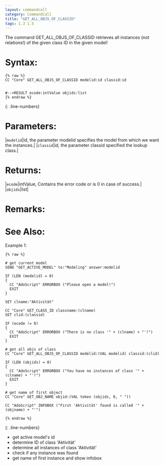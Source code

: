 ```yaml
---
layout: commandcall
category: CommandCall
title: "GET_ALL_OBJS_OF_CLASSID"
tags: 1.3 1.5
---
```


The command GET_ALL_OBJS_OF_CLASSID retrieves all instances (not relations!) of the given class ID in the given model!

# Syntax:  

```adoscript
{% raw %}
CC "Core" GET_ALL_OBJS_OF_CLASSID modelid:id classid:id


#-->RESULT ecode:intValue objids:list
{% endraw %}
```
{: .line-numbers}

# Parameters:  

|`modelid`|id, the parameter modelid specifies the model from which we want the instances.|
|`classid`|id, the parameter classid specified the lookup class.|

# Returns:  

|`ecode`|intValue, Contains the error code or is 0 in case of success.|
|`objids`|list|

# Remarks:



# See Also:  



Example 1:

```adoscript
{% raw %}

# get current model
SEND "GET_ACTIVE_MODEL" to:"Modeling" answer:modelid

IF (LEN (modelid) = 0)
{
  CC "AdoScript" ERRORBOX ("Please open a model!")
  EXIT
}

SET clname:"Aktivität"

CC "Core" GET_CLASS_ID classname:(clname)
SET clid:(classid)

IF (ecode != 0)
{
  CC "AdoScript" ERRORBOX ("There is no class '" + (clname) + "'!")
  EXIT
}

# get all objs of class
CC "Core" GET_ALL_OBJS_OF_CLASSID modelid:(VAL modelid) classid:(clid)

IF (LEN (objids) = 0)
{
  CC "AdoScript" ERRORBOX ("You have no instances of class '" + (clname) + "'!")
  EXIT
}

# get name of first object
CC "Core" GET_OBJ_NAME objid:(VAL token (objids, 0, " "))

CC "AdoScript" INFOBOX ("First 'Aktivität' found is called '" + (objname) + "'")

{% endraw %}
```
{: .line-numbers}
- get active model's id  
- determine ID of class 'Aktivität'  
- determine all instances of class 'Aktivität'  
- check if any instance was found  
- get name of first instance and show infobox  
